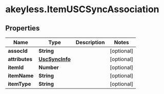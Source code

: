 # akeyless.ItemUSCSyncAssociation

## Properties

Name | Type | Description | Notes
------------ | ------------- | ------------- | -------------
**assocId** | **String** |  | [optional] 
**attributes** | [**UscSyncInfo**](UscSyncInfo.md) |  | [optional] 
**itemId** | **Number** |  | [optional] 
**itemName** | **String** |  | [optional] 
**itemType** | **String** |  | [optional] 


